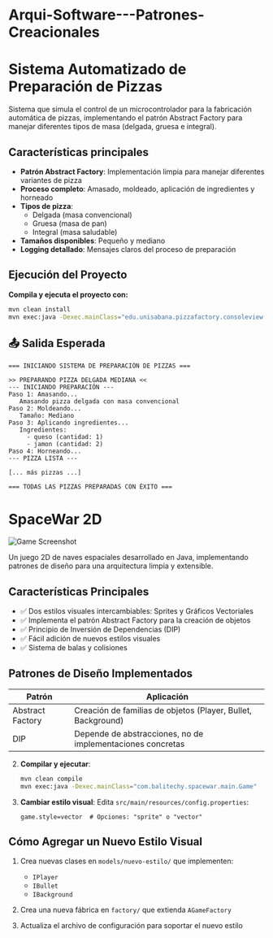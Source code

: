 # Arqui-Software---Patrones-Creacionales
# Sistema Automatizado de Preparación de Pizzas 

Sistema que simula el control de un microcontrolador para la fabricación automática de pizzas, implementando el patrón Abstract Factory para manejar diferentes tipos de masa (delgada, gruesa e integral).

##  Características principales

- **Patrón Abstract Factory**: Implementación limpia para manejar diferentes variantes de pizza
- **Proceso completo**: Amasado, moldeado, aplicación de ingredientes y horneado
- **Tipos de pizza**:
  - Delgada (masa convencional)
  - Gruesa (masa de pan)
  - Integral (masa saludable)
- **Tamaños disponibles**: Pequeño y mediano
- **Logging detallado**: Mensajes claros del proceso de preparación
##  Ejecución del Proyecto

**Compila y ejecuta el proyecto con:**

```bash
mvn clean install
mvn exec:java -Dexec.mainClass="edu.unisabana.pizzafactory.consoleview.PreparadorPizza"
```

## 📤 Salida Esperada

```text
=== INICIANDO SISTEMA DE PREPARACIÓN DE PIZZAS ===

>> PREPARANDO PIZZA DELGADA MEDIANA <<
--- INICIANDO PREPARACIÓN ---
Paso 1: Amasando...
   Amasando pizza delgada con masa convencional
Paso 2: Moldeando...
   Tamaño: Mediano
Paso 3: Aplicando ingredientes...
   Ingredientes:
     - queso (cantidad: 1)
     - jamon (cantidad: 2)
Paso 4: Horneando...
--- PIZZA LISTA ---

[... más pizzas ...]

=== TODAS LAS PIZZAS PREPARADAS CON ÉXITO ===
```



# SpaceWar 2D

![Game Screenshot](screenshots/gameplay.png) <!-- Agrega una imagen si tienes -->

Un juego 2D de naves espaciales desarrollado en Java, implementando patrones de diseño para una arquitectura limpia y extensible.

## Características Principales

- ✅ Dos estilos visuales intercambiables: Sprites y Gráficos Vectoriales
- ✅ Implementa el patrón Abstract Factory para la creación de objetos
- ✅ Principio de Inversión de Dependencias (DIP)
- ✅ Fácil adición de nuevos estilos visuales
- ✅ Sistema de balas y colisiones

## Patrones de Diseño Implementados

| Patrón          | Aplicación                          |
|-----------------|-------------------------------------|
| Abstract Factory| Creación de familias de objetos (Player, Bullet, Background) |
| DIP             | Depende de abstracciones, no de implementaciones concretas |


2. **Compilar y ejecutar**:
   ```bash
   mvn clean compile
   mvn exec:java -Dexec.mainClass="com.balitechy.spacewar.main.Game"
   ```

3. **Cambiar estilo visual**: Edita `src/main/resources/config.properties`:
   ```properties
   game.style=vector  # Opciones: "sprite" o "vector"
   ```

## Cómo Agregar un Nuevo Estilo Visual

1. Crea nuevas clases en `models/nuevo-estilo/` que implementen:
   - `IPlayer`
   - `IBullet`
   - `IBackground`

2. Crea una nueva fábrica en `factory/` que extienda `AGameFactory`

3. Actualiza el archivo de configuración para soportar el nuevo estilo





